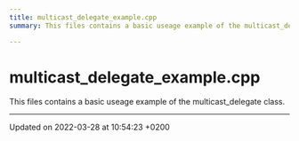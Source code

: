 ```yaml
---
title: multicast_delegate_example.cpp
summary: This files contains a basic useage example of the multicast_delegate class. 

---
```


# multicast_delegate_example.cpp



This files contains a basic useage example of the multicast_delegate class. 

-------------------------------

Updated on 2022-03-28 at 10:54:23 +0200
